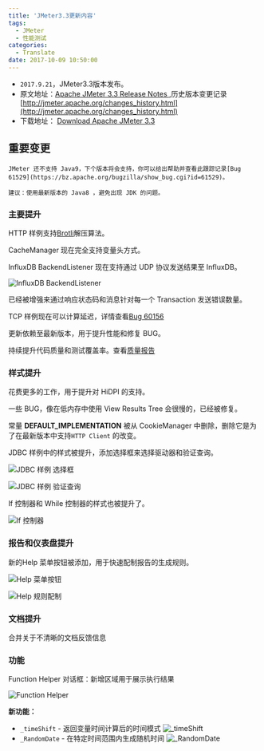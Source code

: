 ```yaml
---
title: 'JMeter3.3更新内容'
tags:
  - JMeter
  - 性能测试
categories:
  - Translate
date: 2017-10-09 10:50:00
---
```



 - `2017.9.21`，JMeter3.3版本发布。
 - 原文地址：[Apache JMeter 3.3 Release Notes ](http://jmeter.apache.org/changes.html),历史版本变更记录[http://jmeter.apache.org/changes_history.html](http://jmeter.apache.org/changes_history.html)
- 下载地址： [Download Apache JMeter 3.3](http://jmeter.apache.org/download_jmeter.cgi)

## 重要变更

```
JMeter 还不支持 Java9，下个版本将会支持，你可以给出帮助并查看此跟踪记录[Bug 61529](https://bz.apache.org/bugzilla/show_bug.cgi?id=61529)。
```

```
建议：使用最新版本的 Java8 ，避免出现 JDK 的问题。
```

### 主要提升

HTTP 样例支持[Brotli](https://news.ycombinator.com/item?id=10257305)解压算法。

CacheManager 现在完全支持变量头方式。

InfluxDB BackendListener 现在支持通过 UDP 协议发送结果至 InfluxDB。

![InfluxDB BackendListener](http://jmeter.apache.org/images/screenshots/changes/3.3/influxdb_udp.png)

已经被增强来通过响应状态码和消息针对每一个 Transaction 发送错误数量。

TCP 样例现在可以计算延迟，详情查看[Bug 60156](https://bz.apache.org/bugzilla/show_bug.cgi?id=60156)

更新依赖至最新版本，用于提升性能和修复 BUG。

持续提升代码质量和测试覆盖率。查看[质量报告](https://builds.apache.org/analysis/overview?id=12927)

<!--more-->

### 样式提升

花费更多的工作，用于提升对 HiDPI 的支持。

一些 BUG，像在低内存中使用 View Results Tree 会很慢的，已经被修复。

常量 **DEFAULT_IMPLEMENTATION** 被从 CookieManager 中删除，删除它是为了在最新版本中支持`HTTP Client` 的改变。

JDBC 样例中的样式被提升，添加选择框来选择驱动器和验证查询。

![JDBC 样例 选择框](http://jmeter.apache.org/images/screenshots/changes/3.3/jdbc_config_validation_driver_url.png)

![JDBC 样例 验证查询](http://jmeter.apache.org/images/screenshots/changes/3.3/jdbc_config_validation_query.png)

If 控制器和 While 控制器的样式也被提升了。

![If 控制器](http://jmeter.apache.org/images/screenshots/changes/3.3/jmeter_if_controller.png)

### 报告和仪表盘提升

新的Help 菜单按钮被添加，用于快速配制报告的生成规则。

![Help 菜单按钮](http://jmeter.apache.org/images/screenshots/changes/3.3/jmeter_export_transactions_menu.png)

![Help 规则配制](http://jmeter.apache.org/images/screenshots/changes/3.3/jmeter_export_transactions_result.png)

### 文档提升

合并关于不清晰的文档反馈信息


### 功能

Function Helper 对话框：新增区域用于展示执行结果 

![Function Helper](http://jmeter.apache.org/images/screenshots/changes/3.3/jmeter_function_result.png)

**新功能：**

- `_timeShift` - 返回变量时间计算后的时间模式
![_timeShift](http://jmeter.apache.org/images/screenshots/changes/3.3/jmeter_function_add_time.png)
- `_RandomDate` - 在特定时间范围内生成随机时间
![_RandomDate](http://jmeter.apache.org/images/screenshots/changes/3.3/jmeter_function_random_date.png)